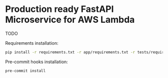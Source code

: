 # Production ready FastAPI Microservice for AWS Lambda

TODO

Requirements installation:
```bash
pip install -r requirements.txt -r app/requirements.txt -r tests/requirements.txt
```

Pre-commit hooks installation:
```bash
pre-commit install
```
